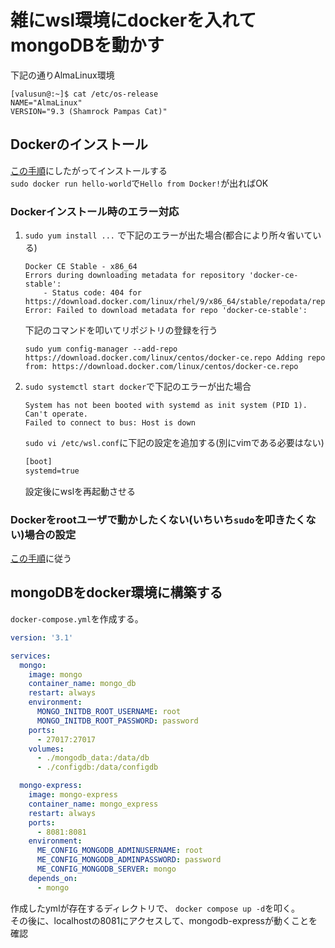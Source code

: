 # 雑にwsl環境にdockerを入れてmongoDBを動かす

下記の通りAlmaLinux環境  

```text
[valusun@:~]$ cat /etc/os-release
NAME="AlmaLinux"
VERSION="9.3 (Shamrock Pampas Cat)"
```

## Dockerのインストール

[この手順](https://docs.docker.com/engine/install/rhel/)にしたがってインストールする  
`sudo docker run hello-world`で`Hello from Docker!`が出ればOK  

### Dockerインストール時のエラー対応

1. `sudo yum install ...` で下記のエラーが出た場合(都合により所々省いている)
    ```text
    Docker CE Stable - x86_64
    Errors during downloading metadata for repository 'docker-ce-stable':
        - Status code: 404 for https://download.docker.com/linux/rhel/9/x86_64/stable/repodata/repomd.xml 
    Error: Failed to download metadata for repo 'docker-ce-stable':
    ```

    下記のコマンドを叩いてリポジトリの登録を行う
    ```text
    sudo yum config-manager --add-repo https://download.docker.com/linux/centos/docker-ce.repo Adding repo from: https://download.docker.com/linux/centos/docker-ce.repo
    ```

2. `sudo systemctl start docker`で下記のエラーが出た場合
    ```text
    System has not been booted with systemd as init system (PID 1). Can't operate.
    Failed to connect to bus: Host is down
    ```

    `sudo vi /etc/wsl.conf`に下記の設定を追加する(別にvimである必要はない)
    ```txt
    [boot]
    systemd=true
    ```

    設定後にwslを再起動させる

### Dockerをrootユーザで動かしたくない(いちいち`sudo`を叩きたくない)場合の設定

[この手順](https://docs.docker.com/engine/install/linux-postinstall/)に従う  

## mongoDBをdocker環境に構築する

`docker-compose.yml`を作成する。  

```yml
version: '3.1'

services:
  mongo:
    image: mongo
    container_name: mongo_db
    restart: always
    environment:
      MONGO_INITDB_ROOT_USERNAME: root
      MONGO_INITDB_ROOT_PASSWORD: password
    ports:
      - 27017:27017
    volumes:
      - ./mongodb_data:/data/db
      - ./configdb:/data/configdb

  mongo-express:
    image: mongo-express
    container_name: mongo_express
    restart: always
    ports:
      - 8081:8081
    environment:
      ME_CONFIG_MONGODB_ADMINUSERNAME: root
      ME_CONFIG_MONGODB_ADMINPASSWORD: password
      ME_CONFIG_MONGODB_SERVER: mongo
    depends_on:
      - mongo
```

作成したymlが存在するディレクトリで、 `docker compose up -d`を叩く。  
その後に、localhostの8081にアクセスして、mongodb-expressが動くことを確認  
